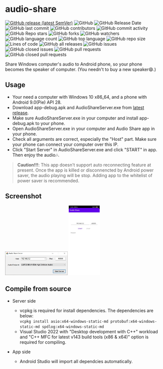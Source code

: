 # audio-share

[![GitHub release (latest SemVer)](https://img.shields.io/github/v/release/mkckr0/audio-share)](https://github.com/mkckr0/audio-share/releases/latest)
![GitHub](https://img.shields.io/github/license/mkckr0/audio-share)
![GitHub Release Date](https://img.shields.io/github/release-date/mkckr0/audio-share)
![GitHub last commit](https://img.shields.io/github/last-commit/mkckr0/audio-share)
![GitHub contributors](https://img.shields.io/github/contributors/mkckr0/audio-share)
![GitHub commit activity](https://img.shields.io/github/commit-activity/y/mkckr0/audio-share)
![GitHub Repo stars](https://img.shields.io/github/stars/mkckr0/audio-share)
![GitHub forks](https://img.shields.io/github/forks/mkckr0/audio-share)
![GitHub watchers](https://img.shields.io/github/watchers/mkckr0/audio-share)
![GitHub language count](https://img.shields.io/github/languages/count/mkckr0/audio-share)
![GitHub top language](https://img.shields.io/github/languages/top/mkckr0/audio-share)
![GitHub repo size](https://img.shields.io/github/repo-size/mkckr0/audio-share)
![Lines of code](https://img.shields.io/tokei/lines/github/mkckr0/audio-share)
![GitHub all releases](https://img.shields.io/github/downloads/mkckr0/audio-share/total)
![GitHub issues](https://img.shields.io/github/issues/mkckr0/audio-share)
![GitHub closed issues](https://img.shields.io/github/issues-closed/mkckr0/audio-share)
![GitHub pull requests](https://img.shields.io/github/issues-pr/mkckr0/audio-share)
![GitHub closed pull requests](https://img.shields.io/github/issues-pr-closed/mkckr0/audio-share)

Share Windows computer's audio to Android phone, so your phone becomes the speaker of computer. (You needn't to buy a new speaker😄.)

## Usage

- Your need a computer with Windows 10 x86_64, and a phone with Android 9.0(Pie) API 28.
- Download app-debug.apk and AudioShareServer.exe from [latest release](https://github.com/mkckr0/audio-share/releases/latest).
- Make sure AudioShareServer.exe in your computer and install app-debug.apk to your phone.
- Open AudioShareServer.exe in your computer and Audio Share app in your phone.
- Check all arguments are correct, especially the "Host" part. Make sure your phone can connect your computer over this IP.
- Click "Start Server" in AudioShareServer.exe and click "START" in app. Then enjoy the audio🎶.
> **Caution!!!**: This app doesn't support auto reconnecting feature at present. Once the app is killed  or disconnencted by Android power saver, the audio playing will be stop. Adding app to the whitelist of power saver is recommended.

## Screenshot

<img src="docs/img/show_01.jpg" width="40%" alt="show_01.jpg">
<img src="docs/img/show_02.jpg" width="20%" alt="show_02.jpg">

## Compile from source

- Server side
    - vcpkg is required for install dependencies. The dependencies are below:   
    `vcpkg install asio:x64-windows-static-md protobuf:x64-windows-static-md spdlog:x64-windows-static-md`
    - Visual Studio 2022 with "Desktop development with C++" workload and "C++ MFC for latest v143 build tools (x86 & x64)" option is required for compiling.

- App side
    - Android Studio will import all dependcies automatically.
